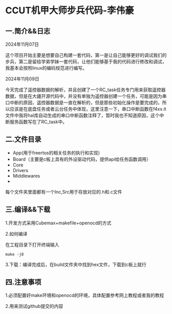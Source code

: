 # CCUT机甲大师步兵代码-李伟豪

## 一.简介&&日志

2024年11月07日

这个项目开始主要是想要自己构建一套代码，第一是让自己能够更好的调试我们的步兵，第二是留给学弟学妹一套代码，让他们能够基于我的代码进行修改和调试，我基本会按照linux的编码规范进行编写。

2024年11月09日

今天完成了遥控器数据的解析，并且创建了一个RC_task任务专门用来获取遥控器数据，但是在大疆开源代码中，并没有单独为遥控器创建一个任务，可能是因为串口中断的原因，遥控器数据是一直在解析的，但是那些初始化操作是要完成的，所以应该是在底盘任务或者云台任务中体现，这里注意一下，串口中断函数在f4xx.it文件中我将hal库自动生成的串口中断函数注释了，暂时我也不知道原因，这个中断服务函数写在了RC_task中。

## 二.文件目录

* App(用于freertos的相关任务的执行和实现)
* Board（主要是c板上具有的外设驱动代码，提供api给任务函数调用）
* Core
* Drivers
* Middlewares
* 

每个文件夹里面都有一个Inc,Src用于存放对应的.h和.c文件

## 三.编译&&下载

1.开发方式采用Cubemax+makefile+openocd的方式

2.如何编译

在工程目录下打开终端输入

```
make -j8
```

3.下载：编译完成后，在build文件夹中找到hex文件，下载到c板上就行

## 四.注意事项

1.必须配置好make环境和openocd的环境，具体配置参考网上教程或者我的教程

2.用来测试github提交的内容
